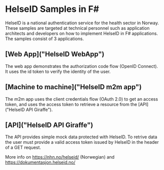 # HelseID Samples in F#
HelseID is a national authentication service for the health sector in Norway. These samples are targeted at technical personnel such as application architects and developers on how to implement HelseID in F# applications. The samples consist of 3 applications.

## [Web App]("HelseID WebApp")
The web app demonstrates the authorization code flow (OpenID Connect). It uses the id token to verify the identity of the user.

## [Machine to machine]("HelseID m2m app")
The m2m app uses the client credentials flow (OAuth 2.0) to get an access token, and uses the access token to retrieve a resource from the [API]("HelseID API Giraffe").

## [API]("HelseID API Giraffe")
The API provides simple mock data protected with HelseID. To retrive data the user must provide a valid access token issued by HelseID in the header of a GET request.


More info on https://nhn.no/helseid/ (Norwegian) and https://dokumentasjon.helseid.no/
